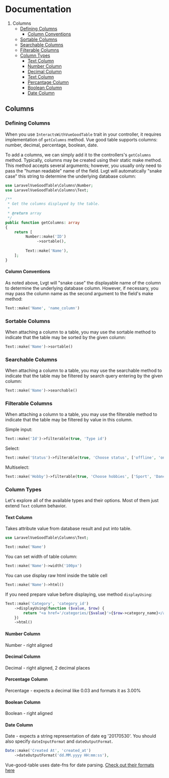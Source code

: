 # Documentation

1. Columns
   * [Defining Columns](#defining-columns)
       + [Column Conventions](#column-conventions)
   * [Sortable Columns](#sortable-columns)
   * [Searchable Columns](#searchable-columns)
   * [Filterable Columns](#filterable-columns)
   * [Column Types](#column-types)
       + [Text Column](#text-column)
       + [Number Column](#number-column)
       + [Decimal Column](#decimal-column)
       + [Text Column](#text-column)
       + [Percantage Column](#percentage-column)
       + [Boolean Column](#boolean-column)
       + [Date Column](#date-column)

## Columns

### Defining Columns

When you use `InteractsWithVueGoodTable` trait in your controller, it requires implementation of `getColumns` method.
Vue good table supports columns: number, decimal, percentage, boolean, date.

To add a columns, we can simply add it to the controllers's `getColumns` method.
Typically, columns may be created using their static make method.
This method accepts several arguments; however, you usually only need to pass the "human readable" name of the field.
Lvgt will automatically "snake case" this string to determine the underlying database column:


```php
use LaravelVueGoodTable\Columns\Number;
use LaravelVueGoodTable\Columns\Text;

/**
 * Get the columns displayed by the table.
 *
 * @return array
 */
public function getColumns: array
{
    return [
         Number::make('ID')
              ->sortable(),
                
         Text::make('Name'),
    ];
}
```

#### Column Conventions
As noted above, Lvgt will "snake case" the displayable name of the column to determine the underlying database column.
However, if necessary, you may pass the column name as the second argument to the field's make method:

```php
Text::make('Name', 'name_column')
```

### Sortable Columns
When attaching a column to a table, you may use the sortable method to indicate that the table may be sorted by the given column:
```php
Text::make('Name')->sortable()
```

### Searchable Columns
When attaching a column to a table, you may use the searchable method to indicate that the table may be filtered by search query entering by the given column:
```php
Text::make('Name')->searchable()
```

### Filterable Columns
When attaching a column to a table, you may use the filterable method to indicate that the table may be filtered by value in this column.

Simple input:
```php
Text::make('Id')->filterable(true, 'Type id')
```

Select:
```php
Text::make('Status')->filterable(true, 'Choose status', ['offline', 'online'])
```

Multiselect:
```php
Text::make('Hobby')->filterable(true, 'Choose hobbies', ['Sport', 'Dancing', 'PC-Gaming', 'Cooking'])
```

### Column Types
Let's explore all of the available types and their options. Most of them just extend `Text` column behavior.

#### Text Column
Takes attribute value from database result and put into table.
```php
use LaravelVueGoodTable\Columns\Text;

Text::make('Name')
```

You can set width of table column:
```php
Text::make('Name')->width('100px')
```

You can use display raw html inside the table cell
```php
Text::make('Name')->html()
```

If you need prepare value before displaying, use method `displayUsing`:
```php
Text::make('Category', 'category_id')
    ->displayUsing(function ($value, $row) {
        return "<a href='/categories/{$value}'>{$row->category_name}</a>";
    })
    ->html()
```

#### Number Column
Number - right aligned

#### Decimal Column
Decimal - right aligned, 2 decimal places

#### Percentage Column
Percentage - expects a decimal like 0.03 and formats it as 3.00%

#### Boolean Column
Boolean - right aligned

#### Date Column
Date - expects a string representation of date eg '20170530'. You should also specify `dateInputFormat` and `dateOutputFormat`.

```php
Date::make('Created At', 'created_at')
    ->dateOutputFormat('dd.MM.yyyy HH:mm:ss'),
```

Vue-good-table uses date-fns for date parsing. [Check out their formats here](https://date-fns.org/v2.0.0-beta.4/docs/parse)
